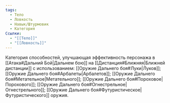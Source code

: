 ```yaml
---
tags:
  - Тело
  - Ловкость
  - Навык/Штурмовик
  - Категория
Ссылки:
  - "[[Тело]]"
  - "[[Ловкость]]"
---
```

Категория способностей, улучшающая эффективность персонажа в [[Атака#Дальний Бой|Дальнем бою]] на [[Дистанция#Ближняя|Ближней дистанции]] с использованием: [[Оружие Дальнего боя#Луки|Луков]]; [[Оружие Дальнего боя#Арбалеты|Арбалетов]]; [[Оружие Дальнего боя#Метательное|Метательного]]; [[Оружие Дальнего боя#Пороховое|Порохового]]; [[Оружие Дальнего боя#Огнестрельное|Огнестрельного]]; [[Оружие Дальнего боя#Футуристическое|Футуристического]] оружия.